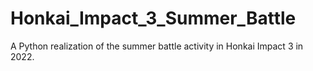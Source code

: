 # Honkai_Impact_3_Summer_Battle
A Python realization of the summer battle activity in Honkai Impact 3 in 2022.
